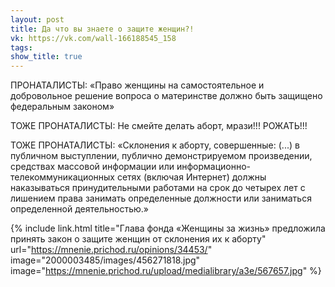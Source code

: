 ```yaml
---
layout: post
title: Да что вы знаете о защите женщин?!
vk: https://vk.com/wall-166188545_158
tags: 
show_title: true
---
```

ПРОНАТАЛИСТЫ: «Право женщины на самостоятельное и добровольное решение вопроса о материнстве должно быть защищено федеральным законом»

ТОЖЕ ПРОНАТАЛИСТЫ: Не смейте делать аборт, мрази!!! РОЖАТЬ!!! 

ТОЖЕ ПРОНАТАЛИСТЫ: «Склонения к аборту, совершенные: (...) в публичном выступлении, публично демонстрируемом произведении, средствах массовой информации или информационно-телекоммуникационных сетях (включая Интернет) должны наказываться принудительными работами на срок до четырех лет с лишением права занимать определенные должности или заниматься определенной деятельностью.»

{% include link.html title="Глава фонда «Женщины за жизнь» предложила принять закон о защите женщин от склонения их к аборту" url="https://mnenie.prichod.ru/opinions/34453/" image="2000003485/images/456271818.jpg" image="https://mnenie.prichod.ru/upload/medialibrary/a3e/567657.jpg" %}
